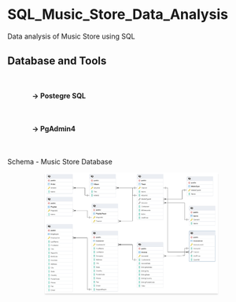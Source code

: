 # SQL_Music_Store_Data_Analysis
Data analysis of Music Store using SQL

<h2>Database and Tools</h2>
<h4 style="margin:50px; padding:0px"> -> Postegre SQL</h4>
<h4 style="margin:50px; padding:0px"> -> PgAdmin4</h4>



Schema - Music Store Database
<div style="text-align: center;">
    <img src="https://github.com/Sumeettt27/SQL_Music_Store_Data_Analysis/blob/main/Music_Store_Database_Schema.png" alt="amy's store dashboard" style="max-width:70%;box-shadow:0 2.8px 2.2px rgba(0, 0, 0, 0.12)" />
</div>
<br/>
